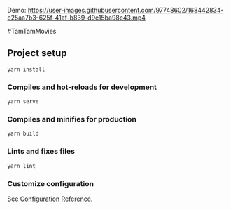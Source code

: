 Demo: https://user-images.githubusercontent.com/97748602/168442834-e25aa7b3-625f-41af-b839-d9e15ba98c43.mp4

#TamTamMovies

## Project setup
```
yarn install
```

### Compiles and hot-reloads for development
```
yarn serve
```

### Compiles and minifies for production
```
yarn build
```

### Lints and fixes files
```
yarn lint
```

### Customize configuration
See [Configuration Reference](https://cli.vuejs.org/config/).
